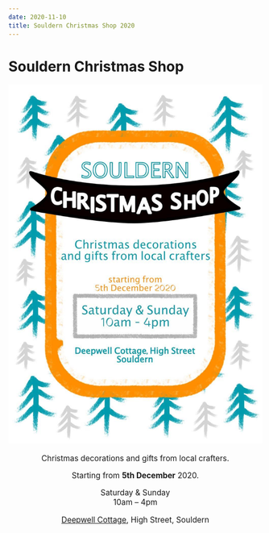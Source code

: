 ```yaml
---
date: 2020-11-10
title: Souldern Christmas Shop 2020
---
```


# Souldern Christmas Shop




<div style="text-align: center;font-size:110%" kramdown=1>

![poster](shop2020.jpg)

Christmas decorations and gifts from local crafters.


Starting from **5th December** 2020.
	
Saturday &amp; Sunday  
10am – 4pm
	
[Deepwell Cottage](https://www.souldern.org/home/houses/?h=deepwell), High Street, Souldern
<div>





